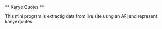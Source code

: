 ** Kanye Quotes **

This mini program is extractig data from live site using an API and represent kanye qoutes
